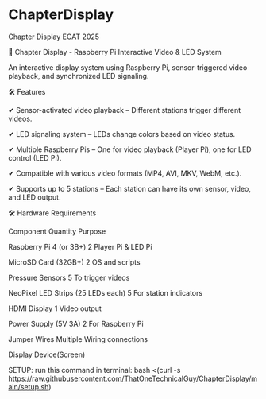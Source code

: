 # ChapterDisplay
Chapter Display ECAT 2025

📌 Chapter Display - Raspberry Pi Interactive Video & LED System

An interactive display system using Raspberry Pi, sensor-triggered video playback, and synchronized LED signaling.

🛠️ Features

✔ Sensor-activated video playback – Different stations trigger different videos.


✔ LED signaling system – LEDs change colors based on video status.

✔ Multiple Raspberry Pis – One for video playback (Player Pi), one for LED control (LED Pi).

✔ Compatible with various video formats (MP4, AVI, MKV, WebM, etc.).

✔ Supports up to 5 stations – Each station can have its own sensor, video, and LED output.


🛠️ Hardware Requirements

Component	Quantity	Purpose

Raspberry Pi 4 (or 3B+)	2	Player Pi & LED Pi

MicroSD Card (32GB+)	2	OS and scripts

Pressure Sensors	5	To trigger videos

NeoPixel LED Strips (25 LEDs each)	5	For station indicators

HDMI Display	1	Video output

Power Supply (5V 3A)	2	For Raspberry Pi

Jumper Wires	Multiple	Wiring connections

Display Device(Screen)





SETUP:
run this command in terminal: bash <(curl -s https://raw.githubusercontent.com/ThatOneTechnicalGuy/ChapterDisplay/main/setup.sh)

